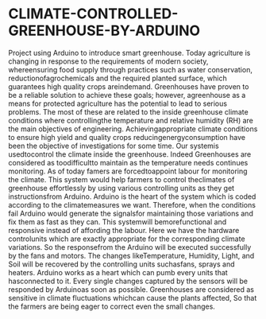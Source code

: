 # CLIMATE-CONTROLLED-GREENHOUSE-BY-ARDUINO
Project using Arduino to introduce smart greenhouse.
Today agriculture is changing in response to the requirements of modern society, whereensuring food supply through practices such as water conservation, reductionofagrochemicals and the required planted surface, which guarantees high quality crops areindemand. Greenhouses have proven to be a reliable solution to achieve these goals; however, agreenhouse as a means for protected agriculture has the potential to lead to serious problems. The most of these are related to the inside greenhouse climate conditions where controllingthe temperature and relative humidity (RH) are the main objectives of engineering. Achievingappropriate climate conditions to ensure high yield and quality crops reducingenergyconsumption have been the objective of investigations for some time. Our systemis usedtocontrol the climate inside the greenhouse. Indeed Greenhouses are considered as toodifficultto maintain as the temperature needs continues monitoring. As of today famers are forcedtoappoint labour for monitoring the climate. This system would help farmers to control theclimates of greenhouse effortlessly by using various controlling units as they get instructionsfrom Arduino. Arduino is the heart of the system which is coded according to the climatemeasures we want. Therefore, when the conditions fail Arduino would generate the signalsfor maintaining those variations and fix them as fast as they can. This systemwill bemorefunctional and responsive instead of affording the labour. Here we have the hardware controlunits which are exactly appropriate for the corresponding climate variations. So the responsefrom the Arduino will be executed successfully by the fans and motors. The changes likeTemperature, Humidity, Light, and Soil will be recovered by the controlling units suchasfans, sprays and heaters. Arduino works as a heart which can pumb every units that hasconnected to it. Every single changes captured by the sensors will be responded by Arduinoas soon as possible. Greenhouses are considered as sensitive in climate fluctuations whichcan cause the plants affected, So that the farmers are being eager to correct even the small changes.
